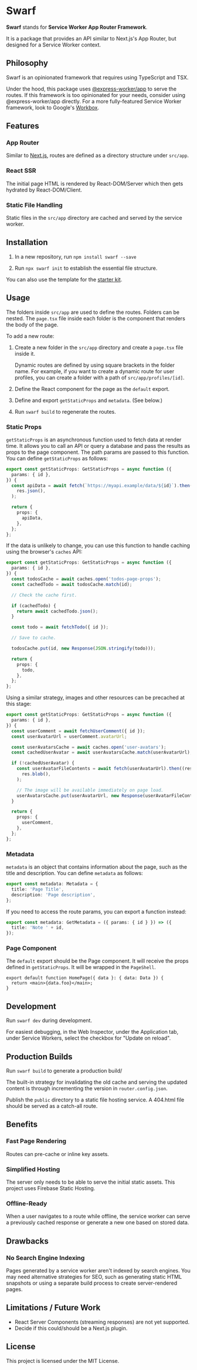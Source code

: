 # Swarf

**Swarf** stands for **Service Worker App Router Framework**.

It is a package that provides an API similar to Next.js's App Router, but
designed for a Service Worker context.

## Philosophy

Swarf is an opinionated framework that requires using TypeScript and TSX.

Under the hood, this package uses
[@express-worker/app](https://github.com/michaelcpuckett/express-worker) to
serve the routes. If this framework is too opinionated for your needs, consider
using @express-worker/app directly. For a more fully-featured Service Worker
framework, look to Google's
[Workbox](https://developer.chrome.com/docs/workbox).

## Features

### App Router

Similar to [Next.js](https://nextjs.org/), routes are defined as a directory
structure under `src/app`.

### React SSR

The initial page HTML is rendered by React-DOM/Server which then gets hydrated
by React-DOM/Client.

### Static File Handling

Static files in the `src/app` directory are cached and served by the service
worker.

## Installation

1. In a new repository, run `npm install swarf --save`

2. Run `npx swarf init` to establish the essential file structure.

You can also use the template for the
[starter kit](https://github.com/michaelcpuckett/swarf-starter).

## Usage

The folders inside `src/app` are used to define the routes. Folders can be
nested. The `page.tsx` file inside each folder is the component that renders the
body of the page.

To add a new route:

1. Create a new folder in the `src/app` directory and create a `page.tsx` file
   inside it.

   Dynamic routes are defined by using square brackets in the folder name. For
   example, if you want to create a dynamic route for user profiles, you can
   create a folder with a path of `src/app/profiles/[id]`.

2. Define the React component for the page as the `default` export.

3. Define and export `getStaticProps` and `metadata`. (See below.)

4. Run `swarf build` to regenerate the routes.

### Static Props

`getStaticProps` is an asynchronous function used to fetch data at render time.
It allows you to call an API or query a database and pass the results as props
to the page component. The path params are passed to this function. You can
define `getStaticProps` as follows:

```ts
export const getStaticProps: GetStaticProps = async function ({
  params: { id },
}) {
  const apiData = await fetch(`https://myapi.example/data/${id}`).then((res) =>
    res.json(),
  );

  return {
    props: {
      apiData,
    },
  };
};
```

If the data is unlikely to change, you can use this function to handle caching
using the browser's `caches` API:

```ts
export const getStaticProps: GetStaticProps = async function ({
  params: { id },
}) {
  const todosCache = await caches.open('todos-page-props');
  const cachedTodo = await todosCache.match(id);

  // Check the cache first.

  if (cachedTodo) {
    return await cachedTodo.json();
  }

  const todo = await fetchTodo({ id });

  // Save to cache.

  todosCache.put(id, new Response(JSON.stringify(todo)));

  return {
    props: {
      todo,
    },
  };
};
```

Using a similar strategy, images and other resources can be precached at this
stage:

```ts
export const getStaticProps: GetStaticProps = async function ({
  params: { id },
}) {
  const userComment = await fetchUserComment({ id });
  const userAvatarUrl = userComment.avatarUrl;

  const userAvatarsCache = await caches.open('user-avatars');
  const cachedUserAvatar = await userAvatarsCache.match(userAvatarUrl);

  if (!cachedUserAvatar) {
    const userAvatarFileContents = await fetch(userAvatarUrl).then((res) =>
      res.blob(),
    );

    // The image will be available immediately on page load.
    userAvatarsCache.put(userAvatarUrl, new Response(userAvatarFileContents));
  }

  return {
    props: {
      userComment,
    },
  };
};
```

### Metadata

`metadata` is an object that contains information about the page, such as the
title and description. You can define `metadata` as follows:

```ts
export const metadata: Metadata = {
  title: 'Page Title',
  description: 'Page description',
};
```

If you need to access the route params, you can export a function instead:

```ts
export const metadata: GetMetadata = ({ params: { id } }) => ({
  title: 'Note ' + id,
});
```

### Page Component

The `default` export should be the Page component. It will receive the props
defined in `getStaticProps`. It will be wrapped in the `PageShell`.

```tsx
export default function HomePage({ data }: { data: Data }) {
  return <main>{data.foo}</main>;
}
```

## Development

Run `swarf dev` during development.

For easiest debugging, in the Web Inspector, under the Application tab, under
Service Workers, select the checkbox for "Update on reload".

## Production Builds

Run `swarf build` to generate a production build/

The built-in strategy for invalidating the old cache and serving the updated
content is through incrementing the version in `router.config.json`.

Publish the `public` directory to a static file hosting service. A 404.html file
should be served as a catch-all route.

## Benefits

### Fast Page Rendering

Routes can pre-cache or inline key assets.

### Simplified Hosting

The server only needs to be able to serve the initial static assets. This
project uses Firebase Static Hosting.

### Offline-Ready

When a user navigates to a route while offline, the service worker can serve a
previously cached response or generate a new one based on stored data.

## Drawbacks

### No Search Engine Indexing

Pages generated by a service worker aren't indexed by search engines. You may
need alternative strategies for SEO, such as generating static HTML snapshots or
using a separate build process to create server-rendered pages.

## Limitations / Future Work

- React Server Components (streaming responses) are not yet supported.
- Decide if this could/should be a Next.js plugin.

## License

This project is licensed under the MIT License.
